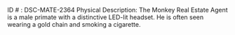 ID # : DSC-MATE-2364
Physical Description: The Monkey Real Estate Agent is a male primate with a distinctive LED-lit headset. He is often seen wearing a gold chain and smoking a cigarette.